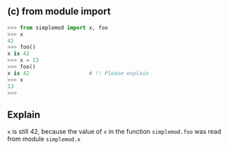 ## (c) from module import

```python
>>> from simplemod import x, foo
>>> x
42
>>> foo()
x is 42
>>> x = 13
>>> foo()
x is 42                   # !! Please explain
>>> x
13
>>>
```

## Explain
`x` is still 42, because the value of `x` in the function `simplemod.foo` was read from module `simplemod.x`
